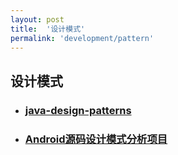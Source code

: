 ```yaml
---
layout: post
title:  '设计模式'
permalink: 'development/pattern'
---
```


## 设计模式
* ### [java-design-patterns](https://github.com/iluwatar/java-design-patterns)

* ### [Android源码设计模式分析项目](https://github.com/simple-android-framework-exchange/android_design_patterns_analysis)
